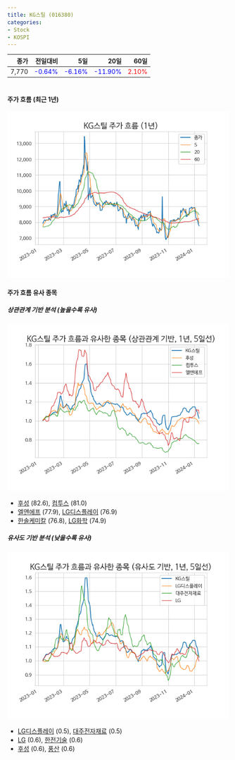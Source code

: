 ```yaml
---
title: KG스틸 (016380)
categories:
- Stock
- KOSPI
---
```


|종가|전일대비|5일|20일|60일|
|---:|-------:|--:|---:|---:|
|7,770|<span style="color: blue">-0.64%</span>|<span style="color: blue">-6.16%</span>|<span style="color: blue">-11.90%</span>|<span style="color: red">2.10%</span>|

<!-- more -->
#
#### 주가 흐름 (최근 1년)
![016380](/assets/images/stock/016380.png)


#### 주가 흐름 유사 종목


##### 상관관계 기반 분석 (높을수록 유사)
![016380](/assets/images/stock/016380_corr.png)
- [후성](/093370/) (82.6), [컴투스](/078340/) (81.0)
- [엘앤에프](/066970/) (77.9), [LG디스플레이](/034220/) (76.9)
- [한솔케미칼](/014680/) (76.8), [LG화학](/051910/) (74.9)


##### 유사도 기반 분석 (낮을수록 유사)	
![016380](/assets/images/stock/016380_sim.png)
- [LG디스플레이](/034220/) (0.5), [대주전자재료](/078600/) (0.5)
- [LG](/003550/) (0.6), [한전기술](/052690/) (0.6)
- [후성](/093370/) (0.6), [풍산](/103140/) (0.6)
